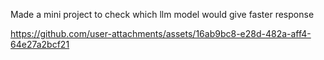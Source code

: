 Made a mini project to check which llm model would give faster response


https://github.com/user-attachments/assets/16ab9bc8-e28d-482a-aff4-64e27a2bcf21

